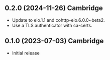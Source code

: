 ## 0.2.0 (2024-11-26) Cambridge

- Update to eio.1.1 and cohttp-eio.6.0.0~beta2.
- Use a TLS authenticator with ca-certs.

## 0.1.0 (2023-07-03) Cambridge

- Initial release